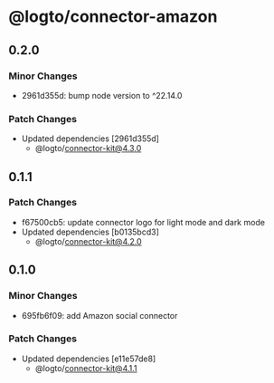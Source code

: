 # @logto/connector-amazon

## 0.2.0

### Minor Changes

- 2961d355d: bump node version to ^22.14.0

### Patch Changes

- Updated dependencies [2961d355d]
  - @logto/connector-kit@4.3.0

## 0.1.1

### Patch Changes

- f67500cb5: update connector logo for light mode and dark mode
- Updated dependencies [b0135bcd3]
  - @logto/connector-kit@4.2.0

## 0.1.0

### Minor Changes

- 695fb6f09: add Amazon social connector

### Patch Changes

- Updated dependencies [e11e57de8]
  - @logto/connector-kit@4.1.1
